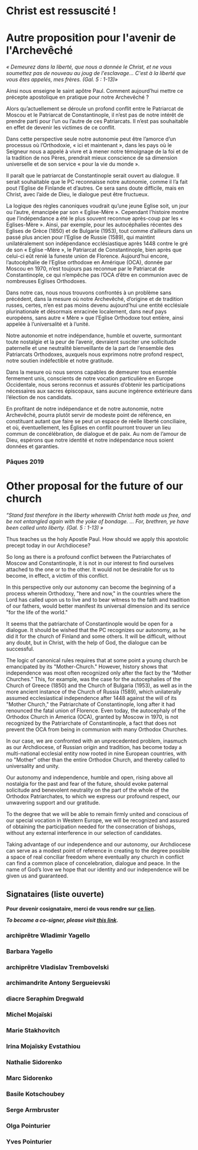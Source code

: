 # Christ est ressuscité !

# Autre proposition pour l'avenir de l'Archevêché

_« Demeurez dans la liberté, que nous a donnée le Christ, et ne vous soumettez pas de nouveau au joug de l'esclavage... C'est à la liberté que vous êtes appelés, mes frères. (Gal. 5 : 1-13)»_ 

Ainsi nous enseigne le saint apôtre Paul. Comment aujourd’hui mettre ce précepte apostolique en pratique pour notre Archevêché ?

Alors qu’actuellement se déroule un profond conflit entre le Patriarcat de Moscou et le Patriarcat de Constantinople, il n’est pas de notre intérêt de prendre parti pour l’un ou l’autre de ces Patriarcats. Il n’est pas souhaitable en effet de devenir les victimes de ce conflit. 

Dans cette perspective seule notre autonomie peut être l’amorce d’un processus où l’Orthodoxie, « ici et maintenant », dans les pays où le Seigneur nous a appelé à vivre et à mener notre témoignage de la foi et de la tradition de nos Pères, prendrait mieux conscience de sa dimension universelle et de son service « pour la vie du monde ». 

Il paraît que le patriarcat de Constantinople serait ouvert au dialogue. Il serait souhaitable que le PC reconnaisse notre autonomie, comme il l’a fait pout l’Eglise de Finlande et d’autres. Ce sera sans doute difficile, mais en Christ, avec l’aide de Dieu, le dialogue peut être fructueux. 

La logique des règles canoniques voudrait qu’une jeune Eglise soit, un jour ou l’autre, émancipée par son « Eglise-Mère ». Cependant l’histoire montre que l’indépendance a été le plus souvent reconnue après-coup par les « Eglises-Mère ». Ainsi, par exemple, pour les autocéphalies récentes des Eglises de Grèce (1850) et de Bulgarie (1953), tout comme d’ailleurs dans un passé plus ancien pour l’Eglise de Russie (1589), qui maintint unilatéralement son indépendance ecclésiastique après 1448 contre le gré de son « Eglise –Mère », le Patriarcat de Constantinople, bien après que celui-ci eût renié la funeste union de Florence. Aujourd’hui encore, l’autocéphalie de l’Eglise orthodoxe en Amérique (OCA), donnée par Moscou en 1970, n’est toujours pas reconnue par le Patriarcat de Constantinople, ce qui n’empêche pas l’OCA d’être en communion avec de nombreuses Eglises Orthodoxes. 

Dans notre cas, nous nous trouvons confrontés à un problème sans précédent, dans la mesure où notre Archevêché, d’origine et de tradition russes, certes, n’en est pas moins devenu aujourd’hui une entité ecclésiale plurinationale et désormais enracinée localement, dans neuf pays européens, sans autre « Mère » que l’Eglise Orthodoxe tout entière, ainsi appelée à l’universalité et à l’unité. 

Notre autonomie et notre indépendance, humble et ouverte, surmontant toute nostalgie et la peur de l’avenir, devraient susciter une sollicitude paternelle et une neutralité bienveillante de la part de l’ensemble des Patriarcats Orthodoxes, auxquels nous exprimons notre profond respect, notre soutien indéfectible et notre gratitude. 

Dans la mesure où nous serons capables de demeurer tous ensemble fermement unis, conscients de notre vocation particulière en Europe Occidentale, nous serons reconnus et assurés d’obtenir les participations nécessaires aux sacres épiscopaux, sans aucune ingérence extérieure dans l’élection de nos candidats.

En profitant de notre indépendance et de notre autonomie, notre Archevêché, pourra plutôt servir de modeste point de référence, en constituant autant que faire se peut un espace de réelle liberté conciliaire, et où, éventuellement, les Églises en conflit pourront trouver un lieu commun de concélébration, de dialogue et de paix. Au nom de l’amour de Dieu, espérons que notre identité et notre indépendance nous soient données et garanties.

### Pâques 2019




# Other proposal for the future of our church

_“Stand fast therefore in the liberty wherewith Christ hath made us free, and be not entangled again with the yoke of bondage. … For, brethren, ye have been called unto liberty. (Gal. 5 : 1-13) »_ 

Thus teaches us the holy Apostle Paul. How should we apply this apostolic precept today in our Archdiocese? 

So long as there is a profound conflict between the Patriarchates of Moscow and Constantinople, it is not in our interest to find ourselves attached to the one or to the other. It would not be desirable for us to become, in effect, a victim of this conflict.

In this perspective only our autonomy can become the beginning of a process wherein Orthodoxy, "here and now," in the countries where the Lord has called upon us to live and to bear witness to the faith and tradition of our fathers, would better manifest its universal dimension and its service "for the life of the world."

It seems that the patriarchate of Constantinople would be open for a dialogue. It should be wished that the PC recognizes our autonomy, as he did it for the church of Finland and some others. It will be difficult, without any doubt, but in Christ, with the help of God, the dialogue can be successful.

The logic of canonical rules requires that at some point a young church be emancipated by its "Mother-Church."  However, history shows that independence was most often recognized only after the fact by the “Mother Churches.” This, for example, was the case for the autocephalies of the Church of Greece (1850) and the Church of Bulgaria (1953), as well as in the more ancient instance of the Church of Russia (1589), which unilaterally assumed ecclesiastical independence after 1448 against the will of its "Mother Church," the Patriarchate of Constantinople, long after it had renounced the fatal union of Florence. Even today, the autocephaly of the Orthodox Church in America (OCA), granted by Moscow in 1970, is not recognized by the Patriarchate of Constantinople, a fact that does not prevent the OCA from being in communion with many Orthodox Churches. 

In our case, we are confronted with an unprecedented problem, inasmuch as our Archdiocese, of Russian origin and tradition, has become today a multi-national ecclesial entity now rooted in nine European countries, with no "Mother" other than the entire Orthodox Church, and thereby called to universality and unity.

Our autonomy and independence, humble and open, rising above all nostalgia for the past and fear of the future, should evoke paternal solicitude and benevolent neutrality on the part of the whole of the Orthodox Patriarchates, to which we express our profound respect, our unwavering support and our gratitude.

To the degree that we will be able to remain firmly united and conscious of our special vocation in Western Europe, we will be recognized and assured of obtaining the participation needed for the consecration of bishops, without any external interference in our selection of candidates. 

Taking advantage of our independence and our autonomy, our Archdiocese can serve as a modest point of reference in creating to the degree possible a space of real conciliar freedom where eventually any church in conflict can find a common place of concelebration, dialogue and peace. In the name of  God’s love we hope that our identity and our independence will be given us and guaranteed.   



## Signataires (liste ouverte)


**Pour devenir cosignataire, merci de vous rendre sur [ce lien](https://forms.gle/wStEbEetpCHoVRrp6).**

_**To become a co-signer, please visit [this link](https://forms.gle/wStEbEetpCHoVRrp6).**_

### archiprêtre Wladimir Yagello
### Barbara Yagello
### archiprêtre Vladislav Trembovelski
### archimandrite Antony Sergueievski
### diacre Seraphim Dregwald
### Michel Mojaïski
### Marie Stakhovitch
### Irina Mojaïsky Evstathiou
### Nathalie Sidorenko
### Marc Sidorenko
### Basile Kotschoubey
### Serge Armbruster
### Olga Pointurier
### Yves Pointurier

